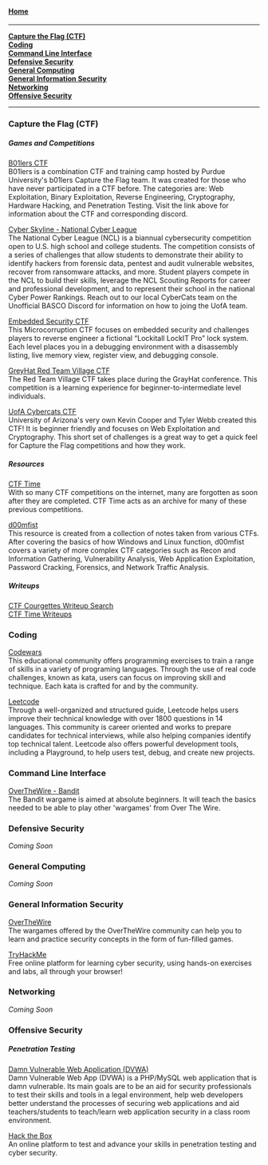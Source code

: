 #### [Home](README.md)
---

[**Capture the Flag (CTF)**](#capture-the-flag-(ctf))<br>
[**Coding**](#Coding)<br>
[**Command Line Interface**](#command-line-interface)<br>
[**Defensive Security**](#defensive-security)<br>
[**General Computing**](#general-computing)<br>
[**General Information Security**](#general-information-security)<br>
[**Networking**](#networking)<br>
[**Offensive Security**](#offensive-security)<br>


---
### Capture the Flag (CTF)

##### Games and Competitions
[B01lers CTF](https://ctf.b01lers.com/)<br>
B01lers is a combination CTF and training camp hosted by Purdue University's b01lers Capture the Flag team. It was created for those who have never participated in a CTF before.  The categories are: Web Exploitation, Binary Exploitation, Reverse Engineering, Cryptography, Hardware Hacking, and Penetration Testing. Visit the link above for information about the CTF and corresponding discord.

[Cyber Skyline - National Cyber League](https://cyberskyline.com/events/ncl)<br>
The National Cyber League (NCL) is a biannual cybersecurity competition open to U.S. high school and college students. The competition consists of a series of challenges that allow students to demonstrate their ability to identify hackers from forensic data, pentest and audit vulnerable websites, recover from ransomware attacks, and more. Student players compete in the NCL to build their skills, leverage the NCL Scouting Reports for career and professional development, and to represent their school in the national  Cyber Power Rankings. Reach out to our local CyberCats team on the Unofficial BASCO Discord for information on how to joing the UofA team.

[Embedded Security CTF](https://microcorruption.com/login)<br>
This Microcorruption CTF focuses on embedded security and challenges players to reverse engineer a fictional “Lockitall LockIT Pro” lock system. Each level places you in a debugging environment with a disassembly listing, live memory view, register view, and debugging console.

[GreyHat Red Team Village CTF](https://redteamvillage.io/ctf.html)<br>
The Red Team Village CTF takes place during the GrayHat conference. This competition is a learning experience for beginner-to-intermediate level individuals.


[UofA Cybercats CTF](https://game.cybercats.io/)<br>
University of Arizona's very own Kevin Cooper and Tyler Webb created this CTF! It is beginner friendly and focuses on Web Exploitation and Cryptography. This short set of challenges is a great way to get a quick feel for Capture the Flag competitions and how they work.

##### Resources

[CTF Time](https://ctftime.org/)<br>
With so many CTF competitions on the internet, many are forgotten as soon after they are completed. CTF Time acts as an archive for many of these previous competitions.

[d00mfist](https://d00mfist.gitbooks.io/ctf/content/)<br>
This resource is created from a collection of notes taken from various CTFs. After covering the basics of how Windows and Linux function, d00mfist covers a variety of more complex CTF categories such as Recon and Information Gathering, Vulnerability Analysis, Web Application Exploitation, Password Cracking, Forensics, and Network Traffic Analysis.

##### Writeups
[CTF Courgettes Writeup Search](https://ctf.courgettes.club/)<br>
[CTF Time Writeups](https://ctftime.org/writeups)<br>

### Coding
[Codewars](https://www.codewars.com/)<br>
This educational community offers programming exercises to train a range of skills in a variety of programing languages. Through the use of real code challenges, known as kata, users can focus on improving skill and technique. Each kata is crafted for and by the community.

[Leetcode](https://leetcode.com/)<br>
Through a well-organized and structured guide, Leetcode helps users improve their technical knowledge with over 1800 questions in 14 languages. This community is career oriented and works to prepare candidates for technical interviews, while also helping companies identify top technical talent. Leetcode also offers powerful development tools, including a Playground, to help users test, debug, and create new projects.

### Command Line Interface
[OverTheWire - Bandit](https://overthewire.org/wargames/bandit/)<br>
The Bandit wargame is aimed at absolute beginners. It will teach the basics needed to be able to play other 'wargames' from Over The Wire.

### Defensive Security
*Coming Soon*

### General Computing
*Coming Soon*

### General Information Security

[OverTheWire](https://overthewire.org/wargames/)<br>
The wargames offered by the OverTheWire community can help you to learn and practice security concepts in the form of fun-filled games.

[TryHackMe](https://tryhackme.com/)<br>
Free online platform for learning cyber security, using hands-on exercises and labs, all through your browser!

### Networking
*Coming Soon*

### Offensive Security

##### Penetration Testing
[Damn Vulnerable Web Application (DVWA)](http://www.dvwa.co.uk/)<br>
Damn Vulnerable Web App (DVWA) is a PHP/MySQL web application that is damn vulnerable. Its main goals are to be an aid for security professionals to test their skills and tools in a legal environment, help web developers better understand the processes of securing web applications and aid teachers/students to teach/learn web application security in a class room environment.

[Hack the Box](https://www.hackthebox.eu/)<br>
An online platform to test and advance your skills in penetration testing and cyber security.
